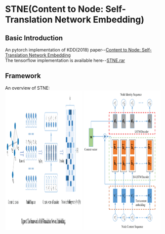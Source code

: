 # STNE(Content to Node: Self-Translation Network Embedding)   

## Basic Introduction   
An pytorch implementation of KDD(2018) paper--[Content to Node: Self-Translation Network Embedding](https://dl.acm.org/citation.cfm?id=3219988)   
The tensorflow implementation is available here--[STNE.rar](http://dm.nankai.edu.cn/code/STNE.rar)   

## Framework   
An overview of STNE:   
<img src='https://github.com/cherisyu/STNE/blob/master/data/stne.png' width="250" height="450" alt="图片加载失败时，显示这段字"/>
<img src='https://github.com/cherisyu/STNE/blob/master/data/stne_2.png' width="250" height="450" alt="图片加载失败时，显示这段字"/>

